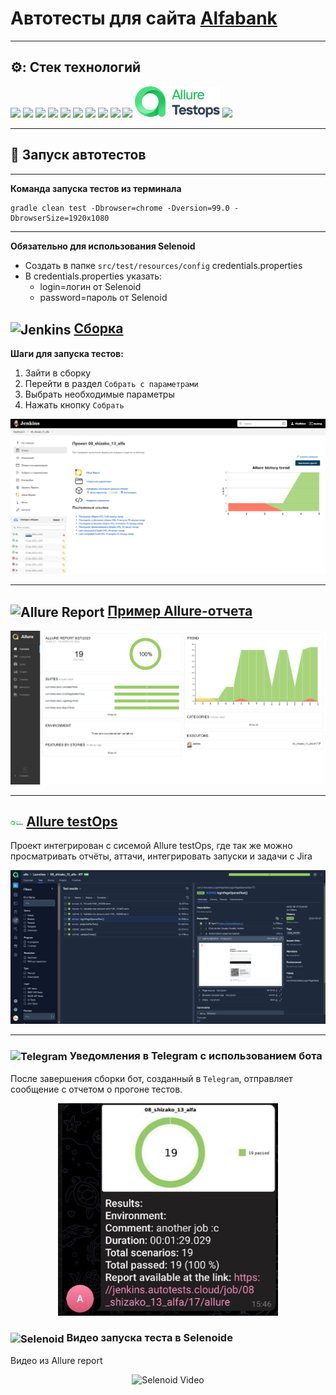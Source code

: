 # Автотесты для сайта [Alfabank](https://alfabank.ru)
____
## ⚙️: Стек технологий
<p>
<a href="https://www.java.com/"><img height="50" src="https://cdn.jsdelivr.net/gh/devicons/devicon/icons/java/java-original-wordmark.svg"></a>
<a href="https://www.jetbrains.com/idea/"><img height="50" src="https://upload.wikimedia.org/wikipedia/commons/9/9c/IntelliJ_IDEA_Icon.svg"></a>
<a href="https://gradle.org/"><img height="50" src="https://upload.wikimedia.org/wikipedia/commons/c/cb/Gradle_logo.png"></a>
<a href="https://selenide.org/"><img height="50" src="https://selenide.org/images/selenide-logo-big.png"></a>
<a href="https://junit.org/junit5/"><img height="50" src="https://junit.org/junit5/assets/img/junit5-logo.png"></a>
<a href="https://aerokube.com/selenoid/"><img height="50" src="https://aerokube.com/selenoid/images/aerokube_logo.svg"></a>
<a href="https://www.jenkins.io/"><img height="50" src="https://upload.wikimedia.org/wikipedia/commons/thumb/e/e9/Jenkins_logo.svg/226px-Jenkins_logo.svg.png?20120629215426"></a>
<a href="https://github.com/allure-framework/allure2"><img height="50" src="https://avatars.githubusercontent.com/u/5879127?s=200&v=4"></a>
<a href="https://web.telegram.org/"><img height="50" src="https://upload.wikimedia.org/wikipedia/commons/thumb/8/82/Telegram_logo.svg/768px-Telegram_logo.svg.png"></a>
<a href="https://github.com/"><img height="50" src="https://github.githubassets.com/images/modules/logos_page/GitHub-Mark.png"></a>  
<a href="https://qameta.io/"><img height="50" src="files/testopslogo.png"></a>
<a href="https://www.atlassian.com/"><img height="50" src="https://upload.wikimedia.org/wikipedia/commons/thumb/8/82/Jira_%28Software%29_logo.svg/798px-Jira_%28Software%29_logo.svg.png?20191008180352"></a>  
</p>


---
## :rocket: Запуск автотестов
---
**Команда запуска тестов из терминала**
```
gradle clean test -Dbrowser=chrome -Dversion=99.0 -DbrowserSize=1920x1080
```
---
**Обязательно для использования Selenoid**
+ Создать в папке <code>src/test/resources/config</code> credentials.properties
+ В credentials.properties указать:
  + login=логин от Selenoid
  + password=пароль от Selenoid

## <img width="4%" style="vertical-align:middle" title="Jenkins" src="https://upload.wikimedia.org/wikipedia/commons/thumb/e/e9/Jenkins_logo.svg/226px-Jenkins_logo.svg.png?20120629215426"> [Сборка](https://jenkins.autotests.cloud/job/08_shizako_13_alfa/)
**Шаги для запуска тестов:**
1. Зайти в сборку
2. Перейти в раздел <code>Собрать с параметрами</code>
3. Выбрать необходимые параметры
4. Нажать кнопку <code>Собрать</code>

<p align="center">
<img title="Jenkins Build" src="files/jenkins.png">
</p>

___

## <img width="4%" style="vertical-align:middle" title="Allure Report" src="https://avatars.githubusercontent.com/u/5879127?s=200&v=4"> [Пример Allure-отчета](https://jenkins.autotests.cloud/job/08_shizako_13_alfa/17/allure/)


<p align="center">
<img title="Allure Overview" src="files/allurereport.png">
</p>

___

## <img width="4%" style="vertical-align:middle" title="Allure testOps" src="files/testopslogo.png"> [Allure testOps](https://allure.autotests.cloud/project/3632/test-cases?treeId=7080)
Проект интегрирован с сисемой Allure testOps, где так же можно просматривать отчёты, аттачи, интегрировать запуски и задачи с Jira

<p align="center">
<img title="Allure Overview" src="files/testops.png">
</p>

___

### <img width="4%" style="vertical-align:middle" title="Telegram" src="https://upload.wikimedia.org/wikipedia/commons/thumb/8/82/Telegram_logo.svg/768px-Telegram_logo.svg.png"> Уведомления в Telegram с использованием бота

После завершения сборки бот, созданный в <code>Telegram</code>, отправляет сообщение с отчетом о прогоне тестов.

<p align="center">
<img width="70%" title="Telegram Notifications" src="files/bot.png">
</p>

### <img width="4%" style="vertical-align:middle" title="Selenoid" src="https://aerokube.com/selenoid/images/aerokube_logo.svg"> Видео запуска теста в Selenoide

Видео из Allure report
<p align="center">
  <img title="Selenoid Video" src="files/video.gif">
</p>
